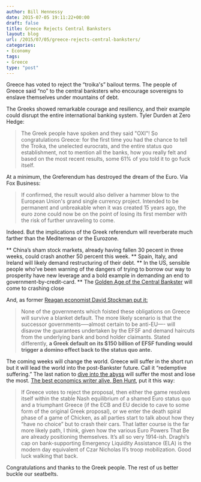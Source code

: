 ```yaml
---
author: Bill Hennessy
date: 2015-07-05 19:11:22+00:00
draft: false
title: Greece Rejects Central Banksters
layout: blog
url: /2015/07/05/greece-rejects-central-banksters/
categories:
- Economy
tags:
- Greece
type: "post"
---
```


Greece has voted to reject the “troika's” bailout terms. The people of Greece said “no” to the central banksters who encourage sovereigns to enslave themselves under mountains of debt.

The Greeks showed remarkable courage and resiliency, and their example could disrupt the entire international banking system. Tyler Durden at Zero Hedge:



> The Greek people have spoken and they said "OXI"!
So congratulations Greece: for the first time you had the chance to tell the Troika, the unelected eurocrats, and the entire status quo establishment, not to mention all the banks, how you really felt and based on the most recent results, some 61% of you told it to go fuck itself.





At a minimum, the Greferendum has destroyed the dream of the Euro. Via Fox Business:



> If confirmed, the result would also deliver a hammer blow to the European Union's grand single currency project. Intended to be permanent and unbreakable when it was created 15 years ago, the euro zone could now be on the point of losing its first member with the risk of further unraveling to come.



Indeed. But the implications of the Greek referendum will reverberate much farther than the Mediterrean or the Eurozone.




** China’s sham stock markets, already having fallen 30 pecent in three weeks, could crash another 50 percent this week.
** Spain, Italy, and Ireland will likely demand restructuring of their debt.
** In the US, sensible people who’ve been warning of the dangers of trying to borrow our way to prosperity have new leverage and a bold example in demanding an end to government-by-credit-card.
** The [Golden Age of the Central Bankster](https://www.salientpartners.com/epsilontheory/post/2015/06/22/inherent-vice) will come to crashing close


And, as former [Reagan economist David Stockman put it:](https://davidstockmanscontracorner.com/good-on-you-greece-but-dont-waver-now-part-2/)



> None of the governments which foisted these obligations on Greece will survive a blanket default. The more likely scenario is that the successor governments—–almost certain to be anti-EU—- will disavow the guarantees undertaken by the EFSF and demand haircuts from the underlying bank and bond holder claimants. Stated differently, **a Greek default on its $150 billion of EFSF funding would trigger a domino effect back to the status quo ante.**



The coming weeks will change the world. Greece will suffer in the short run but it will lead the world into the post-Bankster future. Call it “redemptive suffering.” The last nation to [dive into the abyss](https://hennessysview.com/2015/07/02/the-corner-prosperity-is-just-around-is-miles-from-where-youre-standing/) will suffer the most and lose the most. [The best economics writer alive, Ben Hunt](https://www.salientpartners.com/epsilontheory/post/2015/06/29/1914-is-the-new-black), put it this way:



> If Greece votes to reject the proposal, then either the game resolves itself within the stable Nash equilibrium of a shamed Euro status quo and a triumphant Greece (if the ECB and EU decide to cave to some form of the original Greek proposal), or we enter the death spiral phase of a game of Chicken, as all parties start to talk about how they “have no choice” but to crash their cars. That latter course is the far more likely path, I think, given how the various Euro Powers That Be are already positioning themselves. It’s all so very 1914-ish. Draghi’s cap on bank-supporting Emergency Liquidity Assistance (ELA) is the modern day equivalent of Czar Nicholas II’s troop mobilization. Good luck walking that back.



Congratulations and thanks to the Greek people. The rest of us better buckle our seatbelts.
